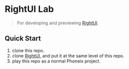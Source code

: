 # RightUI Lab

> For developing and previewing [RightUI](https://github.com/right-ui/right_ui).

## Quick Start

1. clone this repo.
2. clone [RightUI](https://github.com/right-ui/right_ui), and put it at the same level of this repo.
3. play this repo as a normal Phoneix project.
